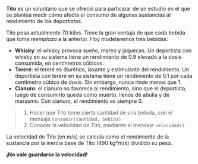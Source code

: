 **Tito** es un voluntario que se ofreció para participar de un estudio en el que se plantea medir cómo afecta el consumo de algunas sustancias al rendimiento de los deportistas.

Tito pesa actualmente 70 kilos. Tiene la gran ventaja de que cada bebida que toma _reemplaza_ a la anterior. Hoy modelaremos tres bebidas:

* **Whisky**: el whisky provoca sueño, mareo y jaquecas. Un deportista con whisky en su sistema tiene un rendimiento de 0.9 elevado a la dosis consumida, en centímetros cúbicos.
* **Tereré**: el tereré es diurético, laxante y estimulante del rendimiento. Un deportista con tereré en su sistema tiene un rendimiento de 0.1 por cada centímetro cúbico de dosis. Sin embargo, nunca rinde menos que 1.
* **Cianuro**: el cianuro no favorece al rendimiento, sino que el deportista, luego de consumirlo queda como muerto, llenos de abulia y de marasmo. Con cianuro, el rendimiento es siempre 0.

> 1. Hacer que Tito tome cierta cantidad de una bebida, con el mensaje `consumir(cantidad, bebida)`
> 2. Conocer la velocidad de Tito, mediante el mensaje `velocidad()`.

La velocidad de Tito (en m/s) se calcula como el rendimiento de la sustancia por la inercia base de Tito (490 kg*m/s) dividido su peso.

**¡No vale guardarse la velocidad!**

